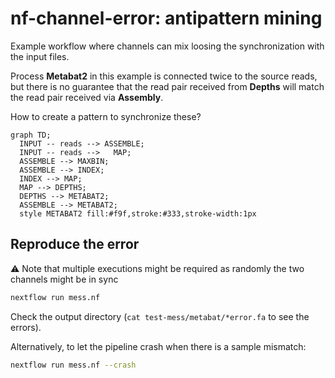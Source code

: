 # nf-channel-error: antipattern mining

Example workflow where channels can mix loosing the synchronization with the input files.

Process **Metabat2** in this example is connected twice to the source reads, but there is no guarantee that the read pair received from **Depths** will match the read pair received via **Assembly**.

How to create a pattern to synchronize these?


```mermaid
graph TD;
  INPUT -- reads --> ASSEMBLE;
  INPUT -- reads -->   MAP;
  ASSEMBLE --> MAXBIN;
  ASSEMBLE --> INDEX;
  INDEX --> MAP;
  MAP --> DEPTHS;
  DEPTHS --> METABAT2;
  ASSEMBLE --> METABAT2;
  style METABAT2 fill:#f9f,stroke:#333,stroke-width:1px
```

## Reproduce the error

:warning: Note that multiple executions might be required as randomly the two channels might be in sync

```bash
nextflow run mess.nf
```

Check the output directory (`cat test-mess/metabat/*error.fa` to see the errors).


Alternatively, to let the pipeline crash when there is a sample mismatch:

```bash
nextflow run mess.nf --crash
```
